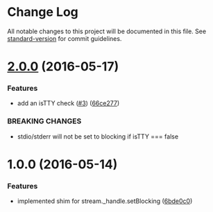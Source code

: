 # Change Log

All notable changes to this project will be documented in this file.
See [standard-version](https://github.com/conventional-changelog/standard-version) for commit guidelines.

<a name="2.0.0"></a>

# [2.0.0](https://github.com/yargs/set-blocking/compare/v1.0.0...v2.0.0) (2016-05-17)

### Features

* add an isTTY
  check ([#3](https://github.com/yargs/set-blocking/issues/3)) ([66ce277](https://github.com/yargs/set-blocking/commit/66ce277))

### BREAKING CHANGES

* stdio/stderr will not be set to blocking if isTTY === false

<a name="1.0.0"></a>

# 1.0.0 (2016-05-14)

### Features

* implemented shim for stream._handle.setBlocking ([6bde0c0](https://github.com/yargs/set-blocking/commit/6bde0c0))
